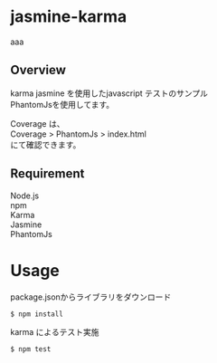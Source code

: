 # jasmine-karma

aaa

## Overview

karma jasmine を使用したjavascript テストのサンプル  
PhantomJsを使用してます。

Coverage は、  
Coverage > PhantomJs > index.html  
にて確認できます。

## Requirement

Node.js  
npm  
Karma  
Jasmine  
PhantomJs

# Usage

package.jsonからライブラリをダウンロード

```
$ npm install
```

karma によるテスト実施

```
$ npm test
```
